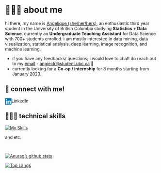 # 🙋🏻‍♀️ about me

hi there, my name is [Angelique (she/her/hers)](https://www.linkedin.com/in/angeliqueclara/), an enthusiastic third year student in the University of British Columbia studying **Statistics + Data Science**. currently an **Undergraduate Teaching Assistant** for Data Science with 700+ students enrolled. i am mostly interested in data mining, data visualization, statistical analysis, deep learning, image recognition, and machine learning.

- if you have any feedbacks/ questions; i would love to chat! do reach out to my [email](angieclr@student.ubc.ca) - angieclr@student.ubc.ca 💬
- currently looking for a **Co-op / internship** for 8 months starting from January 2023.

## 🤝 connect with me!
[LinkedIn](https://www.linkedin.com/in/angeliqueclara/)
<a href="https://www.linkedin.com/in/angeliqueclara/"><img align="left" src="https://raw.githubusercontent.com/angieclra/angieclra/main/images/linkedin.svg" alt="Angelique Clara | LinkedIn" width="21px"/></a>
</br>

## 👩🏻‍💻 technical skills

[![My Skills](https://skillicons.dev/icons?i=idea,py,git,java,r,mysql,matlab,vscode,github,nodejs,css&theme=dark)](https://skillicons.dev)
</br>

and etc.

</br>


[![Anurag’s github stats](https://github-readme-stats.vercel.app/api?username=angieclra)](https://github.com/angieclra)

[![Top Langs](https://github-readme-stats.vercel.app/api/top-langs/?username=angieclra&layout=compact)](https://github.com/angieclra)
